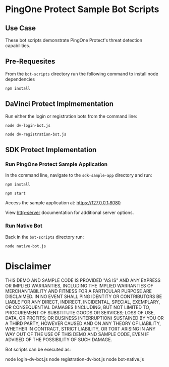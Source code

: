# PingOne Protect Sample Bot Scripts

## Use Case 
These bot scripts demonstrate PingOne Protect's threat detection capabilities.

## Pre-Requesites
From the `bot-scripts` directory run the following command to install node dependencies

```code
npm install
```

## DaVinci Protect Implmementation
Run either the login or registration bots from the command line:

```code
node dv-login-bot.js
```
```code
node dv-registration-bot.js
```

## SDK Protect Implementation

### Run PingOne Protect Sample Application

In the command line, navigate to the `sdk-sample-app` directory and run:

```code
npm install
```
```code
npm start
```

Access the sample application at:
https://127.0.0.1:8080

View [http-server](https://www.npmjs.com/package/http-server) documentation for additional server options.

### Run Native Bot

Back in the `bot-scripts` directory run:

```code
node native-bot.js
```

# Disclaimer
THIS DEMO AND SAMPLE CODE IS PROVIDED "AS IS" AND ANY EXPRESS OR IMPLIED WARRANTIES, INCLUDING THE IMPLIED WARRANTIES OF MERCHANTABILITY AND FITNESS FOR A PARTICULAR PURPOSE ARE DISCLAIMED. IN NO EVENT SHALL PING IDENTITY OR CONTRIBUTORS BE LIABLE FOR ANY DIRECT, INDIRECT, INCIDENTAL, SPECIAL, EXEMPLARY, OR CONSEQUENTIAL DAMAGES (INCLUDING, BUT NOT LIMITED TO, PROCUREMENT OF SUBSTITUTE GOODS OR SERVICES; LOSS OF USE, DATA, OR PROFITS; OR BUSINESS INTERRUPTION) SUSTAINED BY YOU OR A THIRD PARTY, HOWEVER CAUSED AND ON ANY THEORY OF LIABILITY, WHETHER IN CONTRACT, STRICT LIABILITY, OR TORT ARISING IN ANY WAY OUT OF THE USE OF THIS DEMO AND SAMPLE CODE, EVEN IF ADVISED OF THE POSSIBILITY OF SUCH DAMAGE.

Bot scripts can be executed as:

node login-dv-bot.js
node registration-dv-bot.js
node bot-native.js